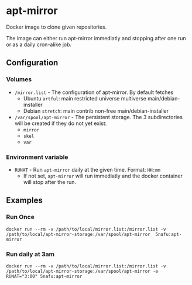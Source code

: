 # apt-mirror

Docker image to clone given repositories.

The image can either run apt-mirror immediatly and stopping after one run or as a daily cron-alike job.

## Configuration

### Volumes

* `/mirror.list` - The configuration of apt-mirror. By default fetches
  * Ubuntu `artful`: main restricted universe multiverse main/debian-installer
  * Debian `stretch`: main contrib non-free main/debian-installer
* `/var/spool/apt-mirror` - The persistent storage. The 3 subdirectories will be created if they do not yet exist:
  * `mirror`
  * `skel`
  * `var`

### Environment variable

* `RUNAT` - Run `apt-mirror` daily at the given time. Format: `HH:mm`
  * If not set, `apt-mirror` will run immediatly and the docker container will stop after the run.

## Examples

### Run Once

`docker run --rm -v /path/to/local/mirror.list:/mirror.list -v /path/to/local/apt-mirror-storage:/var/spool/apt-mirror  5nafu:apt-mirror`

### Run daily at 3am
`docker run --rm -v /path/to/local/mirror.list:/mirror.list -v /path/to/local/apt-mirror-storage:/var/spool/apt-mirror -e RUNAT="3:00" 5nafu:apt-mirror`

